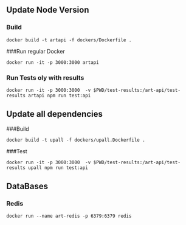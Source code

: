 
## Update Node Version
### Build
```shell script
docker build -t artapi -f dockers/Dockerfile .
```
###Run regular Docker
```shell script
docker run -it -p 3000:3000 artapi
```

### Run Tests oly with results
```shell script
docker run -it -p 3000:3000  -v $PWD/test-results:/art-api/test-results artapi npm run test:api
``` 



## Update all dependencies
###Build
```shell script
docker build -t upall -f dockers/upall.Dockerfile .
```

###Test
```shell script
docker run -it -p 3000:3000  -v $PWD/test-results:/art-api/test-results upall npm run test:api
```

## DataBases
### Redis
```shell script
docker run --name art-redis -p 6379:6379 redis
```

